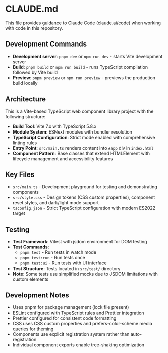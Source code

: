 # CLAUDE.md

This file provides guidance to Claude Code (claude.ai/code) when working with code in this repository.

## Development Commands

- **Development server**: `pnpm dev` or `npm run dev` - starts Vite development server
- **Build**: `pnpm build` or `npm run build` - runs TypeScript compilation followed by Vite build
- **Preview**: `pnpm preview` or `npm run preview` - previews the production build locally

## Architecture

This is a Vite-based TypeScript web component library project with the following structure:

- **Build Tool**: Vite 7.x with TypeScript 5.8.x
- **Module System**: ESNext modules with bundler resolution
- **TypeScript Configuration**: Strict mode enabled with comprehensive linting rules
- **Entry Point**: `src/main.ts` renders content into `#app` div in `index.html`
- **Component Pattern**: Base classes that extend HTMLElement with lifecycle management and accessibility features

## Key Files

- `src/main.ts` - Development playground for testing and demonstrating components
- `src/style.css` - Design tokens (CSS custom properties), component reset styles, and dark/light mode support
- `tsconfig.json` - Strict TypeScript configuration with modern ES2022 target

## Testing

- **Test Framework**: Vitest with jsdom environment for DOM testing
- **Test Commands**: 
  - `pnpm test` - Run tests in watch mode
  - `pnpm test:run` - Run tests once
  - `pnpm test:ui` - Run tests with UI interface
- **Test Structure**: Tests located in `src/test/` directory
- **Note**: Some tests use simplified mocks due to JSDOM limitations with custom elements

## Development Notes

- Uses pnpm for package management (lock file present)
- ESLint configured with TypeScript rules and Prettier integration
- Prettier configured for consistent code formatting
- CSS uses CSS custom properties and prefers-color-scheme media queries for theming
- Components use explicit registration system rather than auto-registration
- Individual component exports enable tree-shaking optimization